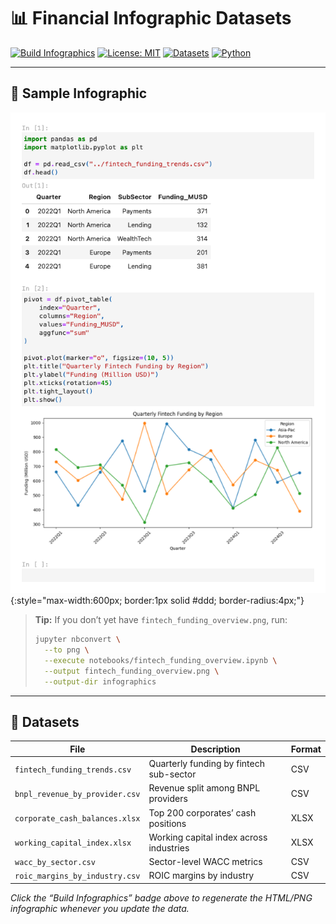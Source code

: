 # 📊 Financial Infographic Datasets

[![Build Infographics](https://github.com/henryegesa/financial-infographic-datasets/actions/workflows/infographic-build.yml/badge.svg)](https://github.com/henryegesa/financial-infographic-datasets/actions/workflows/infographic-build.yml)
[![License: MIT](https://img.shields.io/github/license/henryegesa/financial-infographic-datasets)](LICENSE)
[![Datasets](https://img.shields.io/badge/datasets-6-blue.svg)](#datasets)
[![Python](https://img.shields.io/badge/python-3.11-blue.svg)](https://www.python.org/)

---

## 🚀 Sample Infographic

![Fintech Funding Overview](infographics/fintech_funding_overview.png){:style="max-width:600px; border:1px solid #ddd; border-radius:4px;"}

> **Tip:** If you don’t yet have `fintech_funding_overview.png`, run:
> ```bash
> jupyter nbconvert \
>   --to png \
>   --execute notebooks/fintech_funding_overview.ipynb \
>   --output fintech_funding_overview.png \
>   --output-dir infographics
> ```

---

## 📂 Datasets

| File                                  | Description                              | Format |
|---------------------------------------|------------------------------------------|--------|
| `fintech_funding_trends.csv`          | Quarterly funding by fintech sub-sector  | CSV    |
| `bnpl_revenue_by_provider.csv`        | Revenue split among BNPL providers       | CSV    |
| `corporate_cash_balances.xlsx`        | Top 200 corporates’ cash positions       | XLSX   |
| `working_capital_index.xlsx`          | Working capital index across industries  | XLSX   |
| `wacc_by_sector.csv`                  | Sector-level WACC metrics                | CSV    |
| `roic_margins_by_industry.csv`        | ROIC margins by industry                 | CSV    |

*Click the “Build Infographics” badge above to regenerate the HTML/PNG infographic whenever you update the data.*
